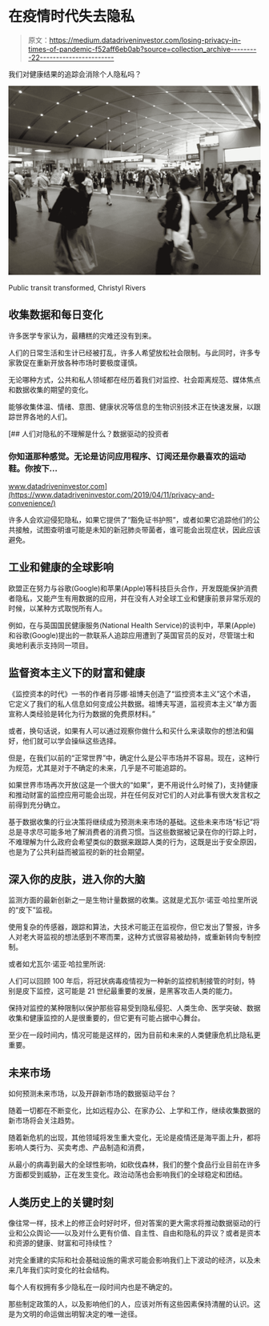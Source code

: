 # 在疫情时代失去隐私

> 原文：<https://medium.datadriveninvestor.com/losing-privacy-in-times-of-pandemic-f52aff6eb0ab?source=collection_archive---------22----------------------->

我们对健康结果的追踪会消除个人隐私吗？

![](img/3bc795c7fae648960c4abfbac3dd6690.png)

Public transit transformed, Christyl Rivers

## 收集数据和每日变化

许多医学专家认为，最糟糕的灾难还没有到来。

人们的日常生活和生计已经被打乱，许多人希望放松社会限制。与此同时，许多专家敦促在重新开放各种市场时要极度谨慎。

无论哪种方式，公共和私人领域都在经历着我们对监控、社会距离规范、媒体焦点和数据收集的期望的变化。

能够收集体温、情绪、意图、健康状况等信息的生物识别技术正在快速发展，以跟踪世界各地的人们。

[](https://www.datadriveninvestor.com/2019/04/11/privacy-and-convenience/) [## 人们对隐私的不理解是什么？数据驱动的投资者

### 你知道那种感觉。无论是访问应用程序、订阅还是你最喜欢的运动鞋。你按下…

www.datadriveninvestor.com](https://www.datadriveninvestor.com/2019/04/11/privacy-and-convenience/) 

许多人会欢迎侵犯隐私，如果它提供了“豁免证书护照”，或者如果它追踪他们的公共接触，试图查明谁可能是未知的新冠肺炎带菌者，谁可能会出现症状，因此应该避免。

## 工业和健康的全球影响

欧盟正在努力与谷歌(Google)和苹果(Apple)等科技巨头合作，开发既能保护消费者隐私，又能产生有用数据的应用，并在没有人对全球工业和健康前景非常乐观的时候，以某种方式取悦所有人。

例如，在与英国国民健康服务(National Health Service)的谈判中，苹果(Apple)和谷歌(Google)提出的一款联系人追踪应用遭到了英国官员的反对，尽管瑞士和奥地利表示支持同一项目。

## 监督资本主义下的财富和健康

《监控资本的时代》一书的作者肖莎娜·祖博夫创造了“监控资本主义”这个术语，它定义了我们的私人信息如何变成公共数据。祖博夫写道，监视资本主义“单方面宣称人类经验是转化为行为数据的免费原材料。”

或者，换句话说，如果有人可以通过观察你做什么和买什么来读取你的想法和偏好，他们就可以学会操纵这些选择。

但是，在我们以前的“正常世界”中，确定什么是公平市场并不容易。现在，这种行为规范，尤其是对于不确定的未来，几乎是不可能追踪的。

如果世界市场再次开放(这是一个很大的“如果”，更不用说什么时候了)，支持健康和推动财富的监控应用可能会出现，并在任何反对它们的人对此事有很大发言权之前得到充分确立。

基于数据收集的行业决策将继续成为预测未来市场的基础。这些未来市场“标记”将总是寻求尽可能多地了解消费者的消费习惯。当这些数据被记录在你的行踪上时，不难理解为什么政府会希望类似的数据来跟踪人类的行为，这既是出于安全原因，也是为了公共利益而被监视的新的社会期望。

## 深入你的皮肤，进入你的大脑

监测方面的最新创新之一是生物计量数据的收集。这就是尤瓦尔·诺亚·哈拉里所说的“皮下”监视。

使用复杂的传感器，跟踪和算法，大技术可能正在监视你，但它发出了警报，许多人对老大哥监视的想法感到不寒而栗，这种方式很容易被劫持，或重新转向专制控制。

或者如尤瓦尔·诺亚·哈拉里所说:

人们可以回顾 100 年后，将冠状病毒疫情视为一种新的监控机制接管的时刻，特别是皮下监控，这可能是 21 世纪最重要的发展，是黑客攻击人类的能力。

保持对监控的某种限制以保护那些容易受到隐私侵犯、人类生命、医学突破、数据收集和健康监控的人是很重要的，但它更有可能占据中心舞台。

至少在一段时间内，情况可能是这样的，因为目前和未来的人类健康危机比隐私更重要。

## 未来市场

如何预测未来市场，以及开辟新市场的数据驱动平台？

随着一切都在不断变化，比如远程办公、在家办公、上学和工作，继续收集数据的新市场将会关注趋势。

随着新危机的出现，其他领域将发生重大变化，无论是疫情还是海平面上升，都将影响人类行为、买卖考虑、产品制造和消费，

从最小的病毒到最大的全球性影响，如砍伐森林，我们的整个食品行业目前在许多方面都受到威胁，正在发生变化。政治动荡也会影响我们的全球稳定和团结。

## 人类历史上的关键时刻

像往常一样，技术上的修正会时好时坏，但对答案的更大需求将推动数据驱动的行业和公众舆论——以及对什么更有价值、自主性、自由和隐私的异议？或者是资本和资源的健康、财富和可持续性？

对完全重建的实际和社会基础设施的需求可能会影响我们上下波动的经济，以及未来几年我们实时变化的社会结构。

每个人有权拥有多少隐私在一段时间内也是不确定的。

那些制定政策的人，以及影响他们的人，应该对所有这些因素保持清醒的认识。这是为文明的命运做出明智决定的唯一途径。